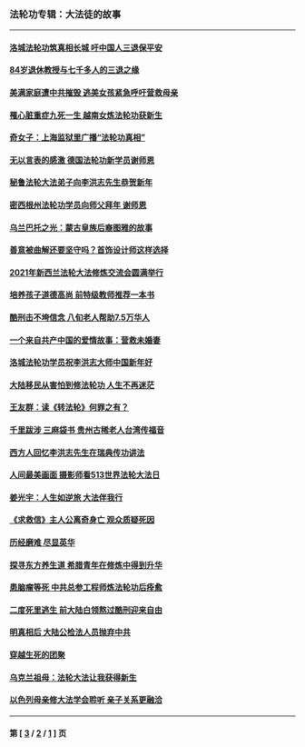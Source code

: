 ### 法轮功专辑：大法徒的故事
---
#### [洛城法轮功筑真相长城 吁中国人三退保平安](../../pages/nf1147481/n13892471.md?05160430) 
#### [84岁退休教授与七千多人的三退之缘](../../pages/nf1147481/n13796650.md?05160430) 
#### [美满家庭遭中共摧毁 逃美女孩紧急呼吁营救母亲](../../pages/nf1147481/n13792859.md?05160430) 
#### [罹心脏重症九死一生 越南女炼法轮功获新生](../../pages/nf1147481/n13732766.md?05160430) 
#### [奇女子：上海监狱里广播“法轮功真相”](../../pages/nf1147481/n13726443.md?05160430) 
#### [无以言表的感激 德国法轮功新学员谢师恩](../../pages/nf1147481/n13543790.md?05160430) 
#### [秘鲁法轮大法弟子向李洪志先生恭贺新年](../../pages/nf1147481/n13540182.md?05160430) 
#### [密西根州法轮功学员向师父拜年 谢师恩](../../pages/nf1147481/n13538183.md?05160430) 
#### [乌兰巴托之光：蒙古皇族后裔图雅的故事](../../pages/nf1147481/n13155759.md?05160430) 
#### [善意被曲解还要坚守吗？首饰设计师这样选择](../../pages/nf1147481/n13077575.md?05160430) 
#### [2021年新西兰法轮大法修炼交流会圆满举行](../../pages/nf1147481/n13033149.md?05160430) 
#### [培养孩子道德高尚 前特级教师推荐一本书](../../pages/nf1147481/n12938640.md?05160430) 
#### [酷刑击不垮信念 八旬老人帮助7.5万华人](../../pages/nf1147481/n12880712.md?05160430) 
#### [一个来自共产中国的爱情故事：营救未婚妻](../../pages/nf1147481/n12778386.md?05160430) 
#### [洛城法轮功学员祝李洪志大师中国新年好](../../pages/nf1147481/n12724685.md?05160430) 
#### [大陆移民从害怕到修法轮功 人生不再迷茫](../../pages/nf1147481/n12414325.md?05160430) 
#### [王友群：读《转法轮》何罪之有？](../../pages/nf1147481/n12408647.md?05160430) 
#### [千里跋涉 三麻袋书 贵州古稀老人台湾传福音](../../pages/nf1147481/n12198750.md?05160430) 
#### [西方人回忆李洪志先生在瑞典传功讲法](../../pages/nf1147481/n12099607.md?05160430) 
#### [人间最美画面 摄影师看513世界法轮大法日](../../pages/nf1147481/n12094118.md?05160430) 
#### [姜光宇：人生如逆旅 大法伴我行](../../pages/nf1147481/n12088664.md?05160430) 
#### [《求救信》主人公离奇身亡 观众质疑死因](../../pages/nf1147481/n11845215.md?05160430) 
#### [历经磨难 尽显英华](../../pages/nf1147481/n11723297.md?05160430) 
#### [探寻东方养生道 希腊青年在修炼中得到升华](../../pages/nf1147481/n11494502.md?05160430) 
#### [患脑瘤等死 中共总参工程师炼法轮功后痊愈](../../pages/nf1147481/n11466682.md?05160430) 
#### [二度死里逃生 前大陆白领熬过酷刑迎来自由](../../pages/nf1147481/n11368594.md?05160430) 
#### [明真相后 大陆公检法人员抛弃中共](../../pages/nf1147481/n11358618.md?05160430) 
#### [穿越生死的团聚](../../pages/nf1147481/n11258922.md?05160430) 
#### [乌克兰祖母：法轮大法让我获得新生](../../pages/nf1147481/n11269457.md?05160430) 
#### [以色列母亲修大法学会聆听 亲子关系更融洽](../../pages/nf1147481/n11268195.md?05160430) 

---
#### 第 [ [3](./3.md?05160430) / [2](./2.md?05160430) / [1](./1.md?05160430) ] 页
